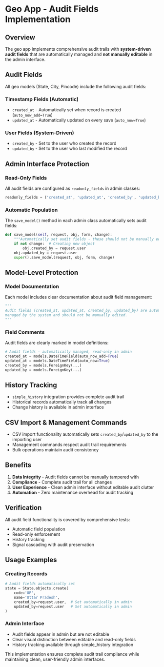 # Geo App - Audit Fields Implementation

## Overview
The geo app implements comprehensive audit trails with **system-driven audit fields** that are automatically managed and **not manually editable** in the admin interface.

## Audit Fields
All geo models (State, City, Pincode) include the following audit fields:

### Timestamp Fields (Automatic)
- `created_at` - Automatically set when record is created (`auto_now_add=True`)
- `updated_at` - Automatically updated on every save (`auto_now=True`)

### User Fields (System-Driven)
- `created_by` - Set to the user who created the record
- `updated_by` - Set to the user who last modified the record

## Admin Interface Protection

### Read-Only Fields
All audit fields are configured as `readonly_fields` in admin classes:
```python
readonly_fields = ('created_at', 'updated_at', 'created_by', 'updated_by')
```

### Automatic Population
The `save_model()` method in each admin class automatically sets audit fields:
```python
def save_model(self, request, obj, form, change):
    """Automatically set audit fields - these should not be manually editable."""
    if not change:  # Creating new object
        obj.created_by = request.user
    obj.updated_by = request.user
    super().save_model(request, obj, form, change)
```

## Model-Level Protection

### Model Documentation
Each model includes clear documentation about audit field management:
```python
"""
Audit fields (created_at, updated_at, created_by, updated_by) are automatically
managed by the system and should not be manually edited.
"""
```

### Field Comments
Audit fields are clearly marked in model definitions:
```python
# Audit fields - automatically managed, read-only in admin
created_at = models.DateTimeField(auto_now_add=True)
updated_at = models.DateTimeField(auto_now=True)
created_by = models.ForeignKey(...)
updated_by = models.ForeignKey(...)
```

## History Tracking
- `simple_history` integration provides complete audit trail
- Historical records automatically track all changes
- Change history is available in admin interface

## CSV Import & Management Commands
- CSV import functionality automatically sets `created_by`/`updated_by` to the importing user
- Management commands respect audit trail requirements
- Bulk operations maintain audit consistency

## Benefits

1. **Data Integrity** - Audit fields cannot be manually tampered with
2. **Compliance** - Complete audit trail for all changes
3. **User Experience** - Clean admin interface without editable audit clutter
4. **Automation** - Zero maintenance overhead for audit tracking

## Verification
All audit field functionality is covered by comprehensive tests:
- Automatic field population
- Read-only enforcement
- History tracking
- Signal cascading with audit preservation

## Usage Examples

### Creating Records
```python
# Audit fields automatically set
state = State.objects.create(
    code='UP',
    name='Uttar Pradesh',
    created_by=request.user,  # Set automatically in admin
    updated_by=request.user   # Set automatically in admin
)
```

### Admin Interface
- Audit fields appear in admin but are not editable
- Clear visual distinction between editable and read-only fields
- History tracking available through simple_history integration

This implementation ensures complete audit trail compliance while maintaining clean, user-friendly admin interfaces.
